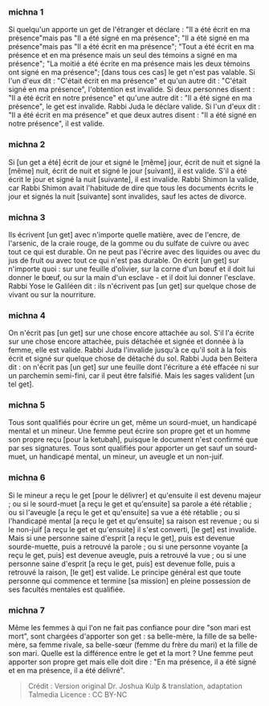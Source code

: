
### michna 1
Si quelqu'un apporte un get de l'étranger et déclare : "Il a été écrit en ma présence"mais pas "Il a été signé en ma présence"; "Il a été signé en ma présence"mais pas "Il a été écrit en ma présence"; "Tout a été écrit en ma présence et en ma présence mais un seul des témoins a signé en ma présence"; "La moitié a été écrite en ma présence mais les deux témoins ont signé en ma présence"; [dans tous ces cas] le get n'est pas valable. Si l'un d'eux dit : "C'était écrit en ma présence" et qu'un autre dit : "C'était signé en ma présence", l'obtention est invalide. Si deux personnes disent : "Il a été écrit en notre présence" et qu'une autre dit : "Il a été signé en ma présence", le get est invalide. Rabbi Juda le déclare valide. Si l'un d'eux dit : "Il a été écrit en ma présence" et que deux autres disent : "Il a été signé en notre présence", il est valide.

### michna 2
Si [un get a été] écrit de jour et signé le [même] jour, écrit de nuit et signé la [même] nuit, écrit de nuit et signé le jour [suivant], il est valide. S'il a été écrit le jour et signé la nuit [suivante], il est invalide. Rabbi Shimon la valide, car Rabbi Shimon avait l'habitude de dire que tous les documents écrits le jour et signés la nuit [suivante] sont invalides, sauf les actes de divorce.

### michna 3
Ils écrivent [un get] avec n'importe quelle matière, avec de l'encre, de l'arsenic, de la craie rouge, de la gomme ou du sulfate de cuivre ou avec tout ce qui est durable. On ne peut pas l'écrire avec des liquides ou avec du jus de fruit ou avec tout ce qui n'est pas durable. On écrit [un get] sur n'importe quoi : sur une feuille d'olivier, sur la corne d'un bœuf et il doit lui donner le bœuf, ou sur la main d'un esclave - et il doit lui donner l'esclave. Rabbi Yose le Galiléen dit : ils n'écrivent pas [un get] sur quelque chose de vivant ou sur la nourriture.

### michna 4
On n'écrit pas [un get] sur une chose encore attachée au sol. S'il l'a écrite sur une chose encore attachée, puis détachée et signée et donnée à la femme, elle est valide. Rabbi Juda l'invalide jusqu'à ce qu'il soit à la fois écrit et signé sur quelque chose de détaché du sol. Rabbi Juda ben Beitera dit : on n'écrit pas [un get] sur une feuille dont l'écriture a été effacée ni sur un parchemin semi-fini, car il peut être falsifié. Mais les sages valident [un tel get].

### michna 5
Tous sont qualifiés pour écrire un get, même un sourd-muet, un handicapé mental et un mineur. Une femme peut écrire son propre get et un homme son propre reçu [pour la ketubah], puisque le document n'est confirmé que par ses signatures. Tous sont qualifiés pour apporter un get sauf un sourd-muet, un handicapé mental, un mineur, un aveugle et un non-juif.

### michna 6
Si le mineur a reçu le get [pour le délivrer] et qu'ensuite il est devenu majeur ; ou si le sourd-muet [a reçu le get et qu'ensuite] sa parole a été rétablie ; ou si l'aveugle [a reçu le get et qu'ensuite] sa vue a été rétablie ; ou si l'handicapé mental [a reçu le get et qu'ensuite] sa raison est revenue ; ou si le non-juif [a reçu le get et qu'ensuite] il s'est converti, [le get] est invalide. Mais si une personne saine d'esprit [a reçu le get], puis est devenue sourde-muette, puis a retrouvé la parole ; ou si une personne voyante [a reçu le get, puis] est devenue aveugle, puis a retrouvé la vue ; ou si une personne saine d'esprit [a reçu le get, puis] est devenue folle, puis a retrouvé la raison, [le get] est valide. Le principe général est que toute personne qui commence et termine [sa mission] en pleine possession de ses facultés mentales est qualifiée.

### michna 7
Même les femmes à qui l'on ne fait pas confiance pour dire "son mari est mort", sont chargées d'apporter son get : sa belle-mère, la fille de sa belle-mère, sa femme rivale, sa belle-sœur (femme du frère du mari) et la fille de son mari. Quelle est la différence entre le get et la mort ? Une femme peut apporter son propre get mais elle doit dire : "En ma présence, il a été signé et en ma présence, il a été délivré".

>Crédit : Version original Dr. Joshua Kulp & translation, adaptation Talmedia
>Licence : CC BY-NC